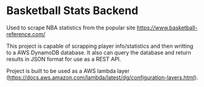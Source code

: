 # Basketball Stats Backend

Used to scrape NBA statistics from the popular site https://www.basketball-reference.com/

This project is capable of scrapping player info/statistics and then writting to a AWS DynamoDB database. It also can query the database and return results in JSON format for use as a REST API.

Project is built to be used as a AWS lambda layer (https://docs.aws.amazon.com/lambda/latest/dg/configuration-layers.html).
